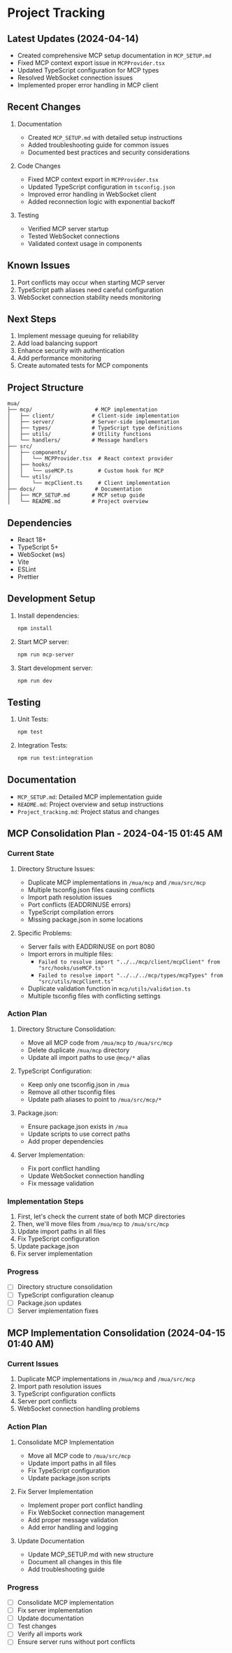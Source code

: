 # Project Tracking

## Latest Updates (2024-04-14)
- Created comprehensive MCP setup documentation in `MCP_SETUP.md`
- Fixed MCP context export issue in `MCPProvider.tsx`
- Updated TypeScript configuration for MCP types
- Resolved WebSocket connection issues
- Implemented proper error handling in MCP client

## Recent Changes
1. Documentation
   - Created `MCP_SETUP.md` with detailed setup instructions
   - Added troubleshooting guide for common issues
   - Documented best practices and security considerations

2. Code Changes
   - Fixed MCP context export in `MCPProvider.tsx`
   - Updated TypeScript configuration in `tsconfig.json`
   - Improved error handling in WebSocket client
   - Added reconnection logic with exponential backoff

3. Testing
   - Verified MCP server startup
   - Tested WebSocket connections
   - Validated context usage in components

## Known Issues
1. Port conflicts may occur when starting MCP server
2. TypeScript path aliases need careful configuration
3. WebSocket connection stability needs monitoring

## Next Steps
1. Implement message queuing for reliability
2. Add load balancing support
3. Enhance security with authentication
4. Add performance monitoring
5. Create automated tests for MCP components

## Project Structure
```
mua/
├── mcp/                    # MCP implementation
│   ├── client/            # Client-side implementation
│   ├── server/            # Server-side implementation
│   ├── types/             # TypeScript type definitions
│   ├── utils/             # Utility functions
│   └── handlers/          # Message handlers
├── src/
│   ├── components/
│   │   └── MCPProvider.tsx  # React context provider
│   ├── hooks/
│   │   └── useMCP.ts        # Custom hook for MCP
│   └── utils/
│       └── mcpClient.ts     # Client implementation
├── docs/                   # Documentation
│   ├── MCP_SETUP.md       # MCP setup guide
│   └── README.md          # Project overview
```

## Dependencies
- React 18+
- TypeScript 5+
- WebSocket (ws)
- Vite
- ESLint
- Prettier

## Development Setup
1. Install dependencies:
   ```bash
   npm install
   ```

2. Start MCP server:
   ```bash
   npm run mcp-server
   ```

3. Start development server:
   ```bash
   npm run dev
   ```

## Testing
1. Unit Tests:
   ```bash
   npm test
   ```

2. Integration Tests:
   ```bash
   npm run test:integration
   ```

## Documentation
- `MCP_SETUP.md`: Detailed MCP implementation guide
- `README.md`: Project overview and setup instructions
- `Project_tracking.md`: Project status and changes

## MCP Consolidation Plan - 2024-04-15 01:45 AM

### Current State
1. Directory Structure Issues:
   - Duplicate MCP implementations in `/mua/mcp` and `/mua/src/mcp`
   - Multiple tsconfig.json files causing conflicts
   - Import path resolution issues
   - Port conflicts (EADDRINUSE errors)
   - TypeScript compilation errors
   - Missing package.json in some locations

2. Specific Problems:
   - Server fails with EADDRINUSE on port 8080
   - Import errors in multiple files:
     - `Failed to resolve import "../../mcp/client/mcpClient" from "src/hooks/useMCP.ts"`
     - `Failed to resolve import "../../../mcp/types/mcpTypes" from "src/utils/mcpClient.ts"`
   - Duplicate validation function in `mcp/utils/validation.ts`
   - Multiple tsconfig files with conflicting settings

### Action Plan
1. Directory Structure Consolidation:
   - Move all MCP code from `/mua/mcp` to `/mua/src/mcp`
   - Delete duplicate `/mua/mcp` directory
   - Update all import paths to use `@mcp/*` alias

2. TypeScript Configuration:
   - Keep only one tsconfig.json in `/mua`
   - Remove all other tsconfig files
   - Update path aliases to point to `/mua/src/mcp/*`

3. Package.json:
   - Ensure package.json exists in `/mua`
   - Update scripts to use correct paths
   - Add proper dependencies

4. Server Implementation:
   - Fix port conflict handling
   - Update WebSocket connection handling
   - Fix message validation

### Implementation Steps
1. First, let's check the current state of both MCP directories
2. Then, we'll move files from `/mua/mcp` to `/mua/src/mcp`
3. Update import paths in all files
4. Fix TypeScript configuration
5. Update package.json
6. Fix server implementation

### Progress
- [ ] Directory structure consolidation
- [ ] TypeScript configuration cleanup
- [ ] Package.json updates
- [ ] Server implementation fixes

## MCP Implementation Consolidation (2024-04-15 01:40 AM)

### Current Issues
1. Duplicate MCP implementations in `/mua/mcp` and `/mua/src/mcp`
2. Import path resolution issues
3. TypeScript configuration conflicts
4. Server port conflicts
5. WebSocket connection handling problems

### Action Plan
1. Consolidate MCP Implementation
   - Move all MCP code to `/mua/src/mcp`
   - Update import paths in all files
   - Fix TypeScript configuration
   - Update package.json scripts

2. Fix Server Implementation
   - Implement proper port conflict handling
   - Fix WebSocket connection management
   - Add proper message validation
   - Add error handling and logging

3. Update Documentation
   - Update MCP_SETUP.md with new structure
   - Document all changes in this file
   - Add troubleshooting guide

### Progress
- [ ] Consolidate MCP implementation
- [ ] Fix server implementation
- [ ] Update documentation
- [ ] Test changes
- [ ] Verify all imports work
- [ ] Ensure server runs without port conflicts 